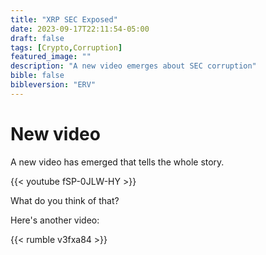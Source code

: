 ```yaml
---
title: "XRP SEC Exposed"
date: 2023-09-17T22:11:54-05:00
draft: false
tags: [Crypto,Corruption]
featured_image: ""
description: "A new video emerges about SEC corruption"
bible: false
bibleversion: "ERV"
---
```


# New video

A new video has emerged that tells the whole story.

{{< youtube fSP-0JLW-HY >}}

What do you think of that?

Here's another video:

{{< rumble v3fxa84 >}}
